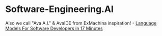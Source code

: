 # Software-Engineering.AI
Also we call "Ava A.I." &amp; AvaIDE from ExMachina inspiration! - [Language Models For Software Developers in 17 Minutes](https://youtu.be/tL1zltXuHO8)
